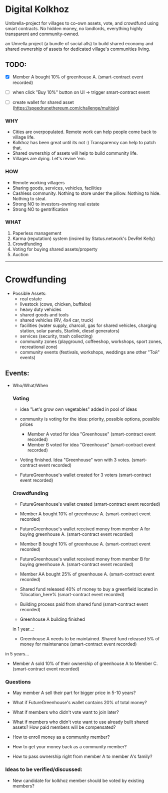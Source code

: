 # Digital Kolkhoz

Umbrella-project for villages to co-own assets, vote, and crowdfund using smart contracts. No hidden money, no landlords, everything highly transparent and community-owned.

an Umrella project (a bundle of social alls) to build shared economy and shared ownership of assets for dedicated village's communities living.

## TODO:
- [x] Member A bought 10% of greenhouse A. (smart-contract event recorded)
- [ ] when click "Buy 10%" button on UI -> trigger smart-contract event
- [ ] create wallet for shared asset (https://speedrunethereum.com/challenge/multisig)


### WHY
- Cities are overpopulated. Remote work can help people come back to village life.
- Kolkhoz has been great until its not :) Transparency can help to patch that.
- Shared ownership of assets will help to build community life.
- Villages are dying. Let's revive 'em.

### HOW
- Remote working villagers
- Sharing goods, services, vehicles, facilities
- Cashless community. Nothing to store under the pillow. Nothing to hide. Nothing to steal.
- Strong NO to investors-owning real estate 
- Strong NO to gentrification

### WHAT

1. Paperless management
2. Karma (reputation) system (insired by Status.network's DevRel Kelly)
3. Crowdfunding
4. Voting for buying shared assets/property
5. Auction

---

# Crowdfunding
  - Possible Assets:
    - real estate
    - livestock (cows, chicken, buffalos)
    - heavy duty vehicles
    - shared goods and tools
    - shared vehicles (RV, 4x4 car, truck)
    - facilities (water supply, charcoil, gas for shared vehicles, charging station, solar panels, Starlink, diesel generators)
    - services (security, trash collecting)
    - community zones (playground, coffeeshop, workshops, sport zones, recreational zone)
    - community events (festivals, workshops, weddings ane other "Toй" events)


## Events:
- Who/What/When
  ### Voting
  - idea "Let's grow own vegetables" added in pool of ideas 
  - community is voting for the idea: priority, possible options, possible prices
    - Member A voted for idea "Greenhouse" (smart-contract event recorded)
    - Member B voted for idea "Greenhouse" (smart-contract event recorded)

  - Voting finished. Idea "Greenhouse" won with 3 votes. (smart-contract event recorded)
  - FutureGreenhouse's wallet created for 3 voters (smart-contract event recorded)

  ### Crowdfunding
  - FutureGreenhouse's wallet created (smart-contract event recorded)
  - Member A bought 10% of greenhouse A. (smart-contract event recorded)
  - FutureGreenhouse's wallet received money from member A for buying greenhouse A. (smart-contract event recorded)

  - Member B bought 10% of greenhouse A. (smart-contract event recorded)
  - FutureGreenhouse's wallet received money from member B for buying greenhouse A. (smart-contract event recorded)
  - Member AA bought 25% of greenhouse A. (smart-contract event recorded)


  - Shared fund released 40% of money to buy a greenfield located in %location_here% (smart-contract event recorded)
  - Building process paid from shared fund (smart-contract event recorded)
  - Greenhouse A building finished



  in 1 year...:
  - Greenhouse A needs to be maintained. Shared fund released 5% of money for maintenance (smart-contract event recorded)





in 5 years...
  - Member A sold 10% of their ownership of greenhouse A to Member C. (smart-contract event recorded)



### Questions
  - May member A sell their part for bigger price in 5-10 years?
  - What if FutureGreenhouse's wallet contains 20% of total money?
  - What if members who didn't vote want to join later?
  - What if members who didn't vote want to use already built shared assets? How paid members will be compensated?

  - How to enroll money as a community member?
  - How to get your money back as a community member? 
  - How to pass ownership right from member A to member A's family?


### Ideas to be verified/discussed:
  - New candidate for kolkhoz member should be voted by existing members?